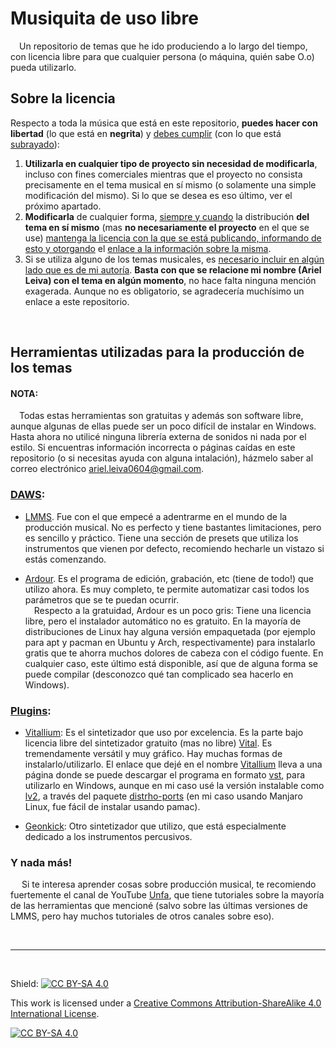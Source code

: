 # Musiquita de uso libre
&emsp;Un repositorio de temas que he ido produciendo a lo largo del tiempo, con licencia libre para que cualquier persona (o máquina, quién sabe O.o) pueda utilizarlo.

## Sobre la licencia
Respecto a toda la música que está en este repositorio, **puedes hacer con libertad** (lo que está en **negrita**) y <ins> debes cumplir</ins> (con lo que está <ins>subrayado</ins>):
<br>
1. **Utilizarla en cualquier tipo de proyecto sin necesidad de modificarla**, incluso con fines comerciales mientras que el proyecto no consista precisamente en el tema musical en sí mismo (o solamente una simple modificación del mismo). Si lo que se desea es eso último, ver el próximo apartado.
2. **Modificarla** de cualquier forma, <ins>siempre y cuando</ins> la distribución <b>del tema en sí mismo</b> (mas **no necesariamente el proyecto** en el que se use) <ins>mantenga la licencia con la que se está publicando, informando de esto y otorgando</ins> el [enlace a la información sobre la misma][cc-by-sa].
3. Si se utiliza alguno de los temas musicales, es <ins>necesario incluir en algún lado que es de mi autoría</ins>. **Basta con que se relacione mi nombre (Ariel Leiva) con el tema en algún momento**, no hace falta ninguna mención exagerada. Aunque no es obligatorio, se agradecería muchísimo un enlace a este repositorio.

<br>

## Herramientas utilizadas para la producción de los temas
#### NOTA:
&emsp;Todas estas herramientas son gratuitas y además son software libre, aunque algunas de ellas puede ser un poco difícil de instalar en Windows. Hasta ahora no utilicé ninguna librería externa de sonidos ni nada por el estilo. Si encuentras información incorrecta o páginas caídas en este repositorio (o si necesitas ayuda con alguna intalación), házmelo saber al correo electrónico ariel.leiva0604@gmail.com.

### [DAWS](https://es.wikipedia.org/wiki/Estaci%C3%B3n_de_trabajo_de_audio_digital):

- [LMMS](https://lmms.io/). Fue con el que empecé a adentrarme en el mundo de la producción musical. No es perfecto y tiene bastantes limitaciones, pero es sencillo y práctico. Tiene una sección de presets que utiliza los instrumentos que vienen por defecto, recomiendo hecharle un vistazo si estás comenzando.

- [Ardour](https://ardour.org/). Es el programa de edición, grabación, etc (tiene de todo!) que utilizo ahora. Es muy completo, te permite automatizar casi todos los parámetros que se te puedan ocurrir.
<br>&emsp;Respecto a la gratuidad, Ardour es un poco gris: Tiene una licencia libre, pero el instalador automático no es gratuito. En la mayoría de distribuciones de Linux hay alguna versión empaquetada (por ejemplo para apt y pacman en Ubuntu y Arch, respectivamente) para instalarlo gratis que te ahorra muchos dolores de cabeza con el código fuente. En cualquier caso, este último está disponible, así que de alguna forma se puede compilar (desconozco qué tan complicado sea hacerlo en Windows).

### [Plugins](https://es.wikipedia.org/wiki/Complemento_(inform%C3%A1tica)):

- [Vitallium](https://kx.studio/Repositories:Plugins#vitalium-vst): Es el sintetizador que uso por excelencia. Es la parte bajo licencia libre del sintetizador gratuito (mas no libre) [Vital](https://vital.audio/). Es tremendamente versátil y muy gráfico. Hay muchas formas de instalarlo/utilizarlo. El enlace que dejé en el nombre [Vitallium](https://kx.studio/Repositories:Plugins#vitalium-vst) lleva a una página donde se puede descargar el programa en formato [vst](https://es.wikipedia.org/wiki/Virtual_Studio_Technology), para utilizarlo en Windows, aunque en mi caso usé la versión instalable como [lv2](https://es.wikipedia.org/wiki/LV2), a través del paquete [distrho-ports](https://github.com/DISTRHO/DISTRHO-Ports) (en mi caso usando Manjaro Linux, fue fácil de instalar usando pamac).

- [Geonkick](https://geonkick.org/): Otro sintetizador que utilizo, que está especialmente dedicado a los instrumentos percusivos. 



### Y nada más!
&emsp; Si te interesa aprender cosas sobre producción musical, te recomiendo fuertemente el canal de YouTube [Unfa](https://www.youtube.com/@unfa00), que tiene tutoriales sobre la mayoría de las herramientas que mencioné (salvo sobre las últimas versiones de LMMS, pero hay muchos tutoriales de otros canales sobre eso).

<br>

---

<br>

Shield: [![CC BY-SA 4.0][cc-by-sa-shield]][cc-by-sa]

This work is licensed under a
[Creative Commons Attribution-ShareAlike 4.0 International License][cc-by-sa].

[![CC BY-SA 4.0][cc-by-sa-image]][cc-by-sa]

[cc-by-sa]: https://creativecommons.org/licenses/by-sa/4.0/
[cc-by-sa-image]: https://licensebuttons.net/l/by-sa/4.0/88x31.png
[cc-by-sa-shield]: https://img.shields.io/badge/License-CC%20BY--SA%204.0-lightgrey.svg
